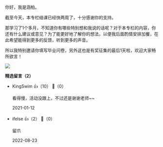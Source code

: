 你好，我是涵柏。

截至今天，本专栏结课已经快两周了，十分感谢你的支持。

那学习了1个多月，不知道你有哪些特别想和我说的话呢？对于本专栏的内容，你还有什么建议或意见？为了能更好地了解你的想法，以便我后面酌情安排加餐，在此希望能得到更多的反馈，听到更多的声音。

所以我特别邀请你填写毕业问卷，另外这也是有奖征集的最后1天啦，欢迎大家畅所欲言！

[![](https://static001.geekbang.org/resource/image/a0/4b/a0d4a538591a0c317468d9dd7f2f7b4b.jpg?wh=1142%2A801)](https://jinshuju.net/f/Gj9mXL)
<div><strong>精选留言（2）</strong></div><ul>
<li><span>KingSwim</span> 👍（10） 💬（0）<p>看得慢，活动没跟上，不过还是谢谢老师~~</p>2021-01-12</li><br/><li><span>ifelse</span> 👍（2） 💬（0）<p>留爪</p>2022-08-23</li><br/>
</ul>